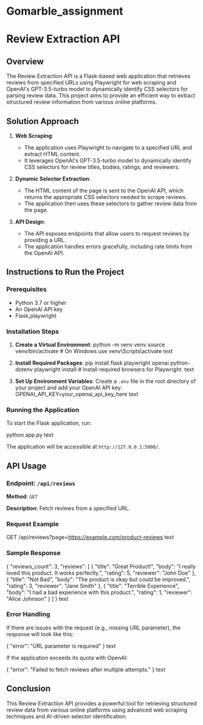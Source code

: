 # Gomarble_assignment
# Review Extraction API

## Overview

The Review Extraction API is a Flask-based web application that retrieves reviews from specified URLs using Playwright for web scraping and OpenAI's GPT-3.5-turbo model to dynamically identify CSS selectors for parsing review data. This project aims to provide an efficient way to extract structured review information from various online platforms.

## Solution Approach

1. **Web Scraping**: 
   - The application uses Playwright to navigate to a specified URL and extract HTML content.
   - It leverages OpenAI's GPT-3.5-turbo model to dynamically identify CSS selectors for review titles, bodies, ratings, and reviewers.

2. **Dynamic Selector Extraction**:
   - The HTML content of the page is sent to the OpenAI API, which returns the appropriate CSS selectors needed to scrape reviews.
   - The application then uses these selectors to gather review data from the page.

3. **API Design**:
   - The API exposes endpoints that allow users to request reviews by providing a URL.
   - The application handles errors gracefully, including rate limits from the OpenAI API.


## Instructions to Run the Project

### Prerequisites

- Python 3.7 or higher
- An OpenAI API key
- Flask,playwright

### Installation Steps

1. **Create a Virtual Environment**:
python -m venv venv
source venv/bin/activate # On Windows use venv\Scripts\activate
text

2. **Install Required Packages**:
pip install flask playwright openai python-dotenv
playwright install # Install required browsers for Playwright.
text

3. **Set Up Environment Variables**:
Create a `.env` file in the root directory of your project and add your OpenAI API key:
OPENAI_API_KEY=your_openai_api_key_here
text

### Running the Application

To start the Flask application, run:

python app.py
text

The application will be accessible at `http://127.0.0.1:5000/`.

## API Usage

### Endpoint: `/api/reviews`

**Method**: `GET`

**Description**: Fetch reviews from a specified URL.

### Request Example

GET /api/reviews?page=https://example.com/product-reviews
text

### Sample Response

{
"reviews_count": 3,
"reviews": [
{
"title": "Great Product!",
"body": "I really loved this product. It works perfectly.",
"rating": 5,
"reviewer": "John Doe"
},
{
"title": "Not Bad",
"body": "The product is okay but could be improved.",
"rating": 3,
"reviewer": "Jane Smith"
},
{
"title": "Terrible Experience",
"body": "I had a bad experience with this product.",
"rating": 1,
"reviewer": "Alice Johnson"
}
]
}
text

### Error Handling

If there are issues with the request (e.g., missing URL parameter), the response will look like this:

{
"error": "URL parameter is required"
}
text

If the application exceeds its quota with OpenAI:

{
"error": "Failed to fetch reviews after multiple attempts."
}
text

## Conclusion

This Review Extraction API provides a powerful tool for retrieving structured review data from various online platforms using advanced web scraping techniques and AI-driven selector identification.



